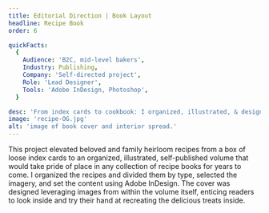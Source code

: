 ```yaml
---
title: Editorial Direction | Book Layout
headline: Recipe Book
order: 6

quickFacts:
  {
    Audience: 'B2C, mid-level bakers',
    Industry: Publishing,
    Company: 'Self-directed project',
    Role: 'Lead Designer',
    Tools: 'Adobe InDesign, Photoshop',
  }

desc: 'From index cards to cookbook: I organized, illustrated, & designed a self-published recipe book.'
image: 'recipe-OG.jpg'
alt: 'image of book cover and interior spread.'
---
```


This project elevated beloved and family heirloom recipes from a box of loose index cards to an organized, illustrated, self-published volume that would take pride of place in any collection of recipe books for years to come. I organized the recipes and divided them by type, selected the imagery, and set the content using Adobe InDesign. The cover was designed leveraging images from within the volume itself, enticing readers to look inside and try their hand at recreating the delicious treats inside.
